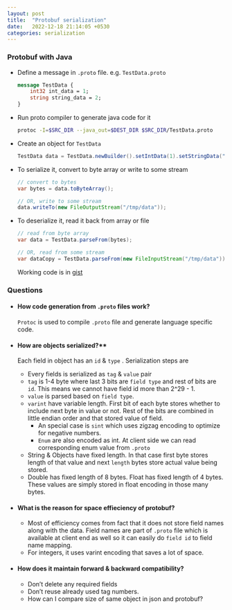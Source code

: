 ```yaml
---
layout: post
title:  "Protobuf serialization"
date:   2022-12-18 21:14:05 +0530
categories: serialization
---
```


### Protobuf with Java

- Define a message in `.proto` file. e.g. `TestData.proto`

    ```protobuf
    message TestData {
    	int32 int_data = 1;
    	string string_data = 2;
    }
    ```

- Run proto compiler to generate java code for it

    ```bash
    protoc -I=$SRC_DIR --java_out=$DEST_DIR $SRC_DIR/TestData.proto
    ```

- Create an object for `TestData`

    ```java
    TestData data = TestData.newBuilder().setIntData(1).setStringData("One").build();
    ```

- To serialize it, convert to byte array or write to some stream

    ```java
    // convert to bytes
    var bytes = data.toByteArray();

    // OR, write to some stream
    data.writeTo(new FileOutputStream("/tmp/data"));
    ```

- To deserialize it, read it back from array or file

    ```java
    // read from byte array
    var data = TestData.parseFrom(bytes);

    // OR, read from some stream
    var dataCopy = TestData.parseFrom(new FileInputStream("/tmp/data"));
    ```
    Working code is in [gist](https://gist.github.com/viksri/8d39f438020315f7d3e9fedaf96c50e4)


### Questions

- #### How code generation from `.proto` files work?

    `Protoc` is used to compile `.proto` file and generate language specific code.

- #### How are objects serialized?**

    Each field in object has an `id` & `type` . Serialization steps are

    - Every fields is serialized as `tag` & `value` pair
    - `tag` is 1-4 byte where last 3 bits are `field type` and rest of bits are `id`. This means we cannot have field id more than 2^29 - 1.
    - `value` is parsed based on `field type`.
    - `varint` have variable length. First bit of each byte stores whether to include next byte in value or not. Rest of the bits are combined in little endian order and that stored value of field.
        - An special case is `sint` which uses zigzag encoding to optimize for negative numbers.
        - `Enum` are also encoded as int. At client side we can read corresponding enum value from `.proto`
    - String & Objects have fixed length. In that case first byte stores length of that value and next `length` bytes store actual value being stored.
    - Double has fixed length of 8 bytes. Float has fixed length of 4 bytes. These values are simply stored in float encoding in those many bytes.

- #### What is the reason for space effieciency of protobuf?
    - Most of efficiency comes from fact that it does not store field names along with the data. Field names are part of `.proto` file which is available at client end as well so it can easily do `field id` to field name mapping.
    - For integers, it uses varint encoding that saves a lot of space.

- #### How does it maintain forward & backward compatibility?
    - Don’t delete any required fields
    - Don’t reuse already used tag numbers.
    - How can I compare size of same object in json and protobuf?